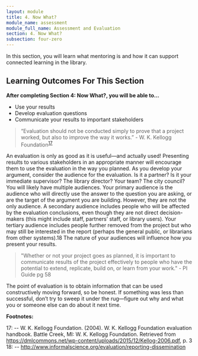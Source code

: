 ```yaml
---
layout: module
title: 4. Now What?
module_name: assessment
module_full_name: Assessment and Evaluation
section: 4. Now What?
subsection: four-zero
---
```


In this section, you will learn what mentoring is and how it can support connected learning in the library.

## Learning Outcomes For This Section

**After completing Section 4: Now What?, you will be able to...**
<ul class="fancy">
  <li>Use your results</li>
  <li>Develop evaluation questions</li>
  <li>Communicate your results to important stakeholders</li>
</ul>

>“Evaluation should not be conducted simply to prove that a project worked, but also to improve the way it works.” - W. K. Kellogg Foundation<sup>[17](#fn17)</sup> 

An evaluation is only as good as it is useful—and actually used! Presenting results to various stakeholders in an appropriate manner will encourage them to use the evaluation in the way you planned. As you develop your argument, consider the audience for the evaluation. Is it a partner? Is it your immediate supervisor? The library director? Your team? The city council? You will likely have multiple audiences. Your primary audience is the audience who will directly use the answer to the question you are asking, or are the target of the argument you are building. However, they are not the only audience. A secondary audience includes people who will be affected by the evaluation conclusions, even though they are not direct decision-makers (this might include staff, partners’ staff, or library users). Your tertiary audience includes people further removed from the project but who may still be interested in the report (perhaps the general public, or librarians from other systems).18 The nature of your audiences will influence how you present your results. 

>"Whether or not your project goes as planned, it is important to communicate results of the project effectively to people who have the potential to extend, replicate, build on, or learn from your work."  - PI Guide pg 58

The point of evaluation is to obtain information that can be used constructively moving forward, so be honest. If something was less than successful, don’t try to sweep it under the rug—figure out why and what you or someone else can do about it next time. 



**Footnotes:**

<a name="fn17">17</a>:  -- W. K. Kellogg Foundation. (2004). W. K. Kellogg Foundation evaluation handbook. Battle Creek, MI: W. K. Kellogg Foundation. Retrieved from https://dmlcommons.net/wp-content/uploads/2015/12/Kellog-2006.pdf, p. 3
<br> 
<a name="fn18">18</a>:  -- <a href="http://www.informalscience.org/evaluation/reporting-dissemination" target="_blank">http://www.informalscience.org/evaluation/reporting-dissemination</a> 
<br> 
